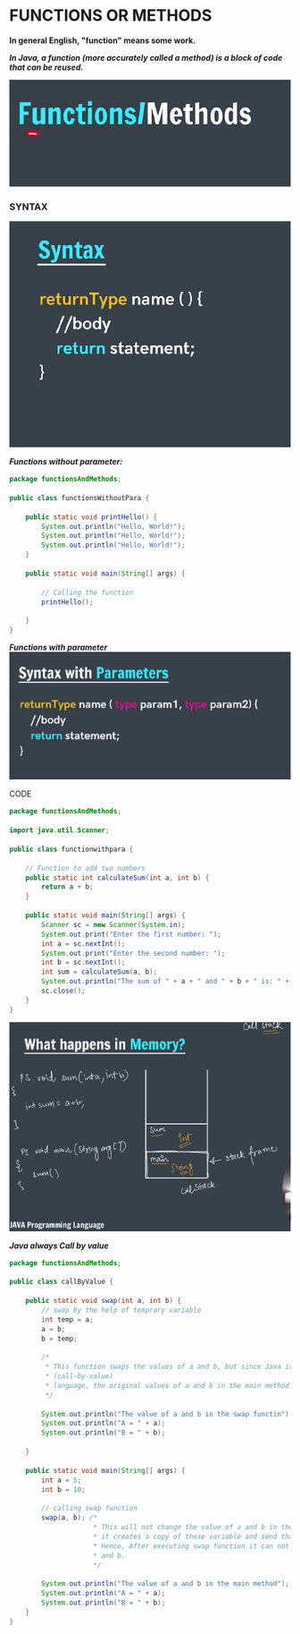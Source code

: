# FUNCTIONS OR METHODS

**In general English, "function" means some work.**

**_In Java, a function (more accurately called a method) is a block of code that can be reused._**

![FUNCTION](image.png)

### SYNTAX

![syntax](image2.png)

**_Functions without parameter:_**

```java
package functionsAndMethods;

public class functionsWithoutPara {

    public static void printHello() {
        System.out.println("Hello, World!");
        System.out.println("Hello, World!");
        System.out.println("Hello, World!");
    }

    public static void main(String[] args) {

        // Calling the function
        printHello();

    }
}

```

**_Functions with parameter_**
![With parameter](image3.png)

CODE

```java
package functionsAndMethods;

import java.util.Scanner;

public class functionwithpara {

    // Function to add two numbers
    public static int calculateSum(int a, int b) {
        return a + b;
    }

    public static void main(String[] args) {
        Scanner sc = new Scanner(System.in);
        System.out.print("Enter the first number: ");
        int a = sc.nextInt();
        System.out.print("Enter the second number: ");
        int b = sc.nextInt();
        int sum = calculateSum(a, b);
        System.out.println("The sum of " + a + " and " + b + " is: " + sum);
        sc.close();
    }
}


```

![What happen in the memory](image4.png)

**_Java always Call by value_**

```java
package functionsAndMethods;

public class callByValue {

    public static void swap(int a, int b) {
        // swap by the help of temprary variable
        int temp = a;
        a = b;
        b = temp;

        /*
         * This function swaps the values of a and b, but since Java is a pass-by-value
         * (call-by-value)
         * language, the original values of a and b in the main method remain unchanged.
         */

        System.out.println("The value of a and b in the swap functin");
        System.out.println("A = " + a);
        System.out.println("B = " + b);

    }

    public static void main(String[] args) {
        int a = 5;
        int b = 10;

        // calling swap function
        swap(a, b); /*
                     * This will not change the value of a and b in the main method because
                     * it creates a copy of those variable and send that to swap function.
                     * Hence, After executing swap function it can not change original value of a
                     * and b.
                     */

        System.out.println("The value of a and b in the main method");
        System.out.println("A = " + a);
        System.out.println("B = " + b);
    }
}

```
